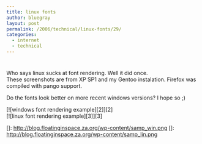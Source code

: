 ```yaml
---
title: linux fonts
author: bluegray
layout: post
permalink: /2006/technical/linux-fonts/29/
categories:
  - internet
  - technical
---
```

# 

Who says linux sucks at font rendering. Well it did once.  
These screenshots are from XP SP1 and my Gentoo instalation. Firefox was compiled with pango support. 

Do the fonts look better on more recent windows versions? I hope so ;)

[![windows font rendering example][2]][2]  
[![linux font rendering example][3]][3]

 []: http://blog.floatinginspace.za.org/wp-content/samp_win.png
 []: http://blog.floatinginspace.za.org/wp-content/samp_lin.png